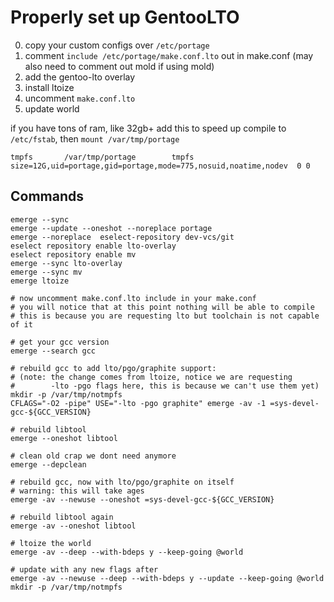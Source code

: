 # Properly set up GentooLTO

0. copy your custom configs over `/etc/portage`
1. comment `include /etc/portage/make.conf.lto` out in make.conf (may
   also need to comment out mold if using mold)
2. add the gentoo-lto overlay
3. install ltoize
4. uncomment `make.conf.lto`
5. update world

if you have tons of ram, like 32gb+ add this to speed up compile to `/etc/fstab`, then `mount /var/tmp/portage`
```
tmpfs		/var/tmp/portage		tmpfs	size=12G,uid=portage,gid=portage,mode=775,nosuid,noatime,nodev	0 0
```

## Commands

```
emerge --sync
emerge --update --oneshot --noreplace portage
emerge --noreplace  eselect-repository dev-vcs/git
eselect repository enable lto-overlay
eselect repository enable mv
emerge --sync lto-overlay
emerge --sync mv
emerge ltoize

# now uncomment make.conf.lto include in your make.conf
# you will notice that at this point nothing will be able to compile
# this is because you are requesting lto but toolchain is not capable of it

# get your gcc version
emerge --search gcc

# rebuild gcc to add lto/pgo/graphite support:
# (note: the change comes from ltoize, notice we are requesting
#        -lto -pgo flags here, this is because we can't use them yet)
mkdir -p /var/tmp/notmpfs
CFLAGS="-O2 -pipe" USE="-lto -pgo graphite" emerge -av -1 =sys-devel-gcc-${GCC_VERSION}

# rebuild libtool
emerge --oneshot libtool

# clean old crap we dont need anymore
emerge --depclean

# rebuild gcc, now with lto/pgo/graphite on itself
# warning: this will take ages
emerge -av --newuse --oneshot =sys-devel-gcc-${GCC_VERSION}

# rebuild libtool again
emerge -av --oneshot libtool

# ltoize the world
emerge -av --deep --with-bdeps y --keep-going @world

# update with any new flags after
emerge -av --newuse --deep --with-bdeps y --update --keep-going @world
mkdir -p /var/tmp/notmpfs
```


